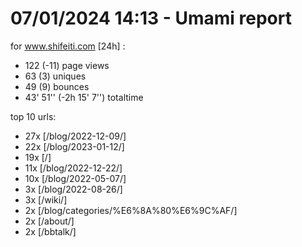 # 07/01/2024 14:13 - Umami report
for www.shifeiti.com [24h] :

 - 122 (-11) page views
 - 63 (3) uniques
 - 49 (9) bounces
 - 43' 51'' (-2h 15' 7'') totaltime


top 10 urls:
 - 27x [/blog/2022-12-09/]
 - 22x [/blog/2023-01-12/]
 - 19x [/]
 - 11x [/blog/2022-12-22/]
 - 10x [/blog/2022-05-07/]
 - 3x [/blog/2022-08-26/]
 - 3x [/wiki/]
 - 2x [/blog/categories/%E6%8A%80%E6%9C%AF/]
 - 2x [/about/]
 - 2x [/bbtalk/]


